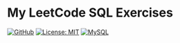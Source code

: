 # My LeetCode SQL Exercises


[![GitHub](https://badgen.net/badge/icon/GitHub?icon=github&color=black&label)](https://github.com/MaxineXiong)
[![License: MIT](https://img.shields.io/badge/License-MIT-yellow.svg)](https://opensource.org/licenses/MIT)
[![MySQL](https://img.shields.io/badge/MySQL-4479A1?logo=MySQL&logoColor=white)](https://www.mysql.com/)
